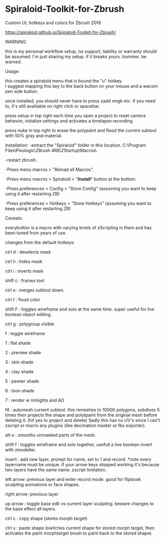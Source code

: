 # Spiraloid-Toolkit-for-Zbrush
Custom UI, hotkeys and colors for Zbrush 2019

https://spiraloid.github.io/Spiraloid-Toolkit-for-Zbrush/

WARNING:

this is my personal workflow setup, no support, liability or warranty should be assumed.  I'm just sharing my setup.  if it breaks yours.  bummer.  be warned.

Usage:

this creates a spiraloid menu that is bound the "u" hotkey.  
I suggest mapping this key to the back button on your mouse and a wacom pen side button. 

once installed, you should never have to press zadd mrgb etc.  if you need to, it's still availiable on right click or spacebar.

press setup in top right each time you open a project to reset camera behavior, initialize settings and activates a timelapse recording.

press nuke in top right to erase the polypaint and flood the current subtool with 50% gray and material.


Installation:
-extract the "Spiraloid" folder in this location.  C:\Program Files\Pixologic\ZBrush 4R8\ZStartup\Macros\

-restart zbrush.

-Press menu macros > "Reload all Macros".

-Press menu macros > Spiraloid > "_______________Install_______________"  button at the bottom.

-Press preferences > Config > "Store Config" (assuming you want to keep using it after restarting ZB)

-Press preferences > Hotkeys > "Store Hotkeys" (assuming you want to keep using it after restarting ZB)



Caveats:

everybutton is a macro with varying levels of zScripting in them and has been tuned from years of use.

changes from the default hotkeys:

ctrl d : deselects mask

ctrl h : hides mask

ctrl i : inverts mask

shift c : frames tool

ctrl e : merges subtool down.

ctrl f : flood color

shift F :  toggles wireframe and solo at the same time. super useful for live boolean object editing.

ctrl g : polygroup visible

f : toggle wireframe

1 : flat shade

2 : preview shade 

3 : skin shade 

4 : clay shade 

5 : pewter shade 

6 : toon shade 

7 : render w rimlights and AO

f4 : automesh current subtool.  this remeshes to 1000K polygons, subdives 5 times then projects the shape and polytpaint from the original mesh before deleting it.  (hit yes to project and delete)  Sadly this has no UV's since I can't zscript or macro any plugins (like decimation master or fbx exporter).

alt-s : smooths unmasked parts of the mesh.

shift f : toggles wireframe and solo together, usefull a live boolean invert with zmodeller.

insert : add new layer, prompt for name, set to 1 and record.  *note every layername must be unique. if your arrow keys stopped working it's because two layers have the same name.  zscript limitation.

left arrow: previous layer and enter record mode.  good for flipbook sculpting animations or face shapes.

right arrow: previous layer

up arrow : toggle base edit vs current layer sculpting.  beware changes to the base effect all layers. 

ctrl c : copy shape (stores morph target)

ctrl v : paste shape (switches current shape for stored morph target, then activates the paint morphtarget brush to paint back to the stored shape)

